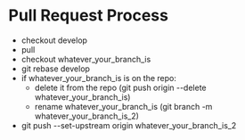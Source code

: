 # Pull Request Process

- checkout develop
- pull
- checkout whatever_your_branch_is
- git rebase develop
- if whatever_your_branch_is is on the repo:
  - delete it from the repo (git push origin --delete whatever_your_branch_is)
  - rename whatever_your_branch_is (git branch -m whatever_your_branch_is_2)
- git push --set-upstream origin whatever_your_branch_is_2
